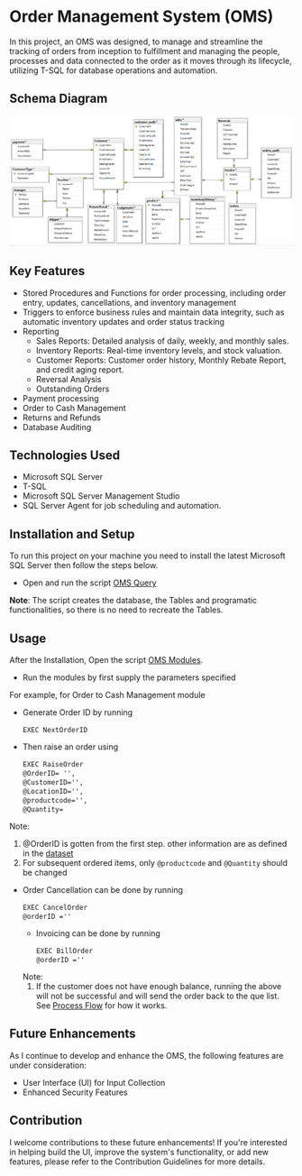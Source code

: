 # Order Management System (OMS)

In this project, an OMS was designed, to manage and streamline the tracking of orders from inception to fulfillment and managing the people, processes and data connected to the order as it moves through its lifecycle, utilizing T-SQL for database operations and automation.

## Schema Diagram 
![schema](images/OMS_Diagram.png)

## Key Features 
* Stored Procedures and Functions for order processing, including order entry, updates, cancellations, and inventory management
* Triggers to enforce business rules and maintain data integrity, such as automatic inventory updates and order status tracking
* Reporting
  * Sales Reports: Detailed analysis of daily, weekly, and monthly sales.
  * Inventory Reports: Real-time inventory levels, and stock valuation.
  * Customer Reports: Customer order history, Monthly Rebate Report, and credit aging report.
  * Reversal Analysis
  * Outstanding Orders
* Payment processing
* Order to Cash Management
* Returns and Refunds
* Database Auditing


## Technologies Used
* Microsoft SQL Server
* T-SQL
* Microsoft SQL Server Management Studio
* SQL Server Agent for job scheduling and automation.

## Installation and Setup
 To run this project on your machine you need to install the latest Microsoft SQL Server then follow the steps below.
 * Open and run the script [OMS Query](scripts/OMS%20Query.sql)

**Note**: The script creates the database, the Tables and programatic functionalities, so there is no need to recreate the Tables.


## Usage
After the Installation, Open the script [OMS Modules](scripts/OMS%20Modules.sql).
* Run the modules by first supply the parameters specified

For example, for Order to Cash Management module
* Generate Order ID by running
  ```
  EXEC NextOrderID
  ```
* Then raise an order using
  ```
  EXEC RaiseOrder
  @OrderID= '',
  @CustomerID='',
  @LocationID='',
  @productcode='',                
  @Quantity=
  ```

Note:
 1. @OrderID is gotten from the first step. other information are as defined in the [dataset](/datasets)
 2. For subsequent ordered items, only `@productcode` and `@Quantity` should be changed

* Order Cancellation can be done by running
  ```
  EXEC CancelOrder
  @orderID =''
  ```
  * Invoicing can be done by running
    ```
    EXEC BillOrder 
    @orderID =''
    ```
  Note:
   1. If the customer does not have enough balance, running the above will not be successful and will send the order back to the que list. See [Process Flow](Process%20Flow.xlsx) for how it works.


## Future Enhancements
As I continue to develop and enhance the OMS, the following features are under consideration:
* User Interface (UI) for Input Collection
* Enhanced Security Features

## Contribution
I welcome contributions to these future enhancements! If you're interested in helping build the UI, improve the system's functionality, or add new features, please refer to the Contribution Guidelines for more details.

